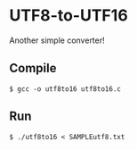 # UTF8-to-UTF16
Another simple converter!

## Compile
    $ gcc -o utf8to16 utf8to16.c

## Run
    $ ./utf8to16 < SAMPLEutf8.txt
